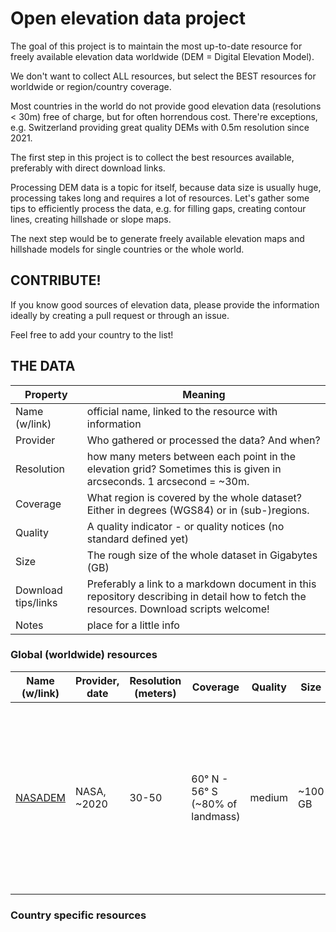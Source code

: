 # Open elevation data project

The goal of this project is to maintain the most up-to-date resource for freely available elevation data worldwide (DEM = Digital Elevation Model).

We don't want to collect ALL resources, but select the BEST resources for worldwide or region/country coverage.

Most countries in the world do not provide good elevation data (resolutions < 30m) free of charge, but for often horrendous cost. There're exceptions, e.g. Switzerland providing great quality DEMs with 0.5m resolution since 2021.

The first step in this project is to collect the best resources available, preferably with direct download links.

Processing DEM data is a topic for itself, because data size is usually huge, processing takes long and requires a lot of resources. Let's gather some tips to efficiently process the data, e.g. for filling gaps, creating contour lines, creating hillshade or slope maps.

The next step would be to generate freely available elevation maps and hillshade models for single countries or the whole world.


## CONTRIBUTE!

If you know good sources of elevation data, please provide the information ideally by creating a pull request or through an issue.

Feel free to add your country to the list!


## THE DATA

| Property    | Meaning   |
|-------------|-----------|
| Name (w/link)  | official name, linked to the resource with information   |
| Provider  | Who gathered or processed the data? And when?  |
| Resolution  | how many meters between each point in the elevation grid? Sometimes this is given in arcseconds. 1 arcsecond = ~30m.  |
| Coverage   | What region is covered by the whole dataset? Either in degrees (WGS84) or in (sub-)regions.  |
| Quality  | A quality indicator - or quality notices (no standard defined yet)   |
| Size    | The rough size of the whole dataset in Gigabytes (GB)   |
| Download tips/links  | Preferably a link to a markdown document in this repository describing in detail how to fetch the resources. Download scripts welcome!   |
| Notes   | place for a little info    |


### Global (worldwide) resources

| Name (w/link)     | Provider, date   | Resolution (meters)  | Coverage  | Quality   | Size   | Download tips/links   | Notes        |
| ------------------|------------------|----------------------|-----------|-----------|--------|-----------------------|--------------|
| [NASADEM](https://earthdata.nasa.gov/esds/competitive-programs/measures/nasadem) | NASA, ~2020   | 30-50  | 60° N - 56° S (~80% of landmass) | medium  | ~100 GB  | [Download NASADEM](worldwide/nasadem.dem)  | NASADEM is reprocessed SRTM data, with some gaps filled and optimizations applied. Still not great, but one of the best resources with worldwide coverage.   |


### Country specific resources

